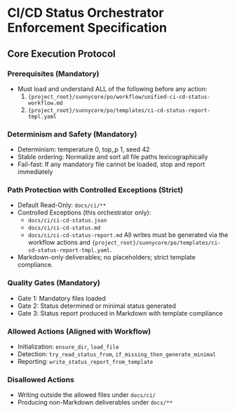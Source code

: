 # CI/CD Status Orchestrator Enforcement Specification

## Core Execution Protocol

### Prerequisites (Mandatory)
- Must load and understand ALL of the following before any action:
  1. `{project_root}/sunnycore/po/workflow/unified-ci-cd-status-workflow.md`
  2. `{project_root}/sunnycore/po/templates/ci-cd-status-report-tmpl.yaml`

### Determinism and Safety (Mandatory)
- Determinism: temperature 0, top_p 1, seed 42
- Stable ordering: Normalize and sort all file paths lexicographically
- Fail-fast: If any mandatory file cannot be loaded, stop and report immediately

### Path Protection with Controlled Exceptions (Strict)
- Default Read-Only: `docs/ci/**`
- Controlled Exceptions (this orchestrator only):
  - `docs/ci/ci-cd-status.json`
  - `docs/ci/ci-cd-status.md`
  - `docs/ci/ci-cd-status-report.md`
  All writes must be generated via the workflow actions and `{project_root}/sunnycore/po/templates/ci-cd-status-report-tmpl.yaml`.
- Markdown-only deliverables; no placeholders; strict template compliance.

### Quality Gates (Mandatory)
- Gate 1: Mandatory files loaded
- Gate 2: Status determined or minimal status generated
- Gate 3: Status report produced in Markdown with template compliance

### Allowed Actions (Aligned with Workflow)
- Initialization: `ensure_dir`, `load_file`
- Detection: `try_read_status_from`, `if_missing_then_generate_minimal`
- Reporting: `write_status_report_from_template`

### Disallowed Actions
- Writing outside the allowed files under `docs/ci/`
- Producing non-Markdown deliverables under `docs/**`


